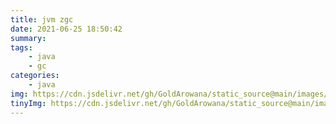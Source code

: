 ```yaml
---
title: jvm zgc
date: 2021-06-25 18:50:42
summary:
tags:
    - java
    - gc
categories:
    - java
img: https://cdn.jsdelivr.net/gh/GoldArowana/static_source@main/images/cover/co87.jpg
tinyImg: https://cdn.jsdelivr.net/gh/GoldArowana/static_source@main/images/tiny/cover/co87.jpg
---
```

